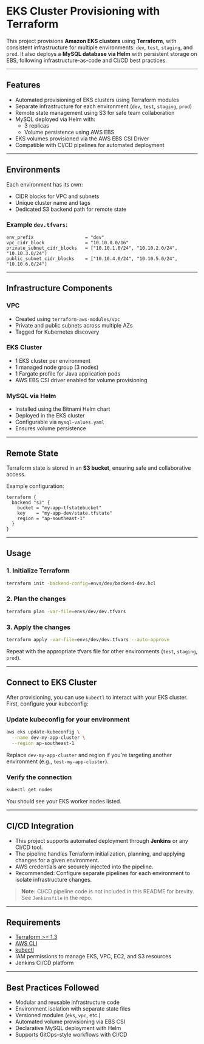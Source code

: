 # EKS Cluster Provisioning with Terraform

This project provisions **Amazon EKS clusters** using **Terraform**, with consistent infrastructure for multiple environments: `dev`, `test`, `staging`, and `prod`. It also deploys a **MySQL database via Helm** with persistent storage on EBS, following infrastructure-as-code and CI/CD best practices.

---

## Features

* Automated provisioning of EKS clusters using Terraform modules
* Separate infrastructure for each environment (`dev`, `test`, `staging`, `prod`)
* Remote state management using S3 for safe team collaboration
* MySQL deployed via Helm with:
  * 3 replicas
  * Volume persistence using AWS EBS
* EKS volumes provisioned via the AWS EBS CSI Driver
* Compatible with CI/CD pipelines for automated deployment

---

## Environments

Each environment has its own:

* CIDR blocks for VPC and subnets
* Unique cluster name and tags
* Dedicated S3 backend path for remote state

### Example `dev.tfvars`:

```hcl
env_prefix                   = "dev"
vpc_cidr_block               = "10.10.0.0/16"
private_subnet_cidr_blocks   = ["10.10.1.0/24", "10.10.2.0/24", "10.10.3.0/24"]
public_subnet_cidr_blocks    = ["10.10.4.0/24", "10.10.5.0/24", "10.10.6.0/24"]
```

---

## Infrastructure Components

### VPC

* Created using `terraform-aws-modules/vpc`
* Private and public subnets across multiple AZs
* Tagged for Kubernetes discovery

### EKS Cluster

* 1 EKS cluster per environment
* 1 managed node group (3 nodes)
* 1 Fargate profile for Java application pods
* AWS EBS CSI driver enabled for volume provisioning

### MySQL via Helm

* Installed using the Bitnami Helm chart
* Deployed in the EKS cluster
* Configurable via `mysql-values.yaml`
* Ensures volume persistence

---

## Remote State

Terraform state is stored in an **S3 bucket**, ensuring safe and collaborative access.

Example configuration:

```hcl
terraform {
  backend "s3" {
    bucket = "my-app-tfstatebucket"
    key    = "my-app-dev/state.tfstate"
    region = "ap-southeast-1"
  }
}
```

---

## Usage

### 1. Initialize Terraform

```bash
terraform init -backend-config=envs/dev/backend-dev.hcl
```

### 2. Plan the changes

```bash
terraform plan -var-file=envs/dev/dev.tfvars
```

### 3. Apply the changes

```bash
terraform apply -var-file=envs/dev/dev.tfvars --auto-approve
```

Repeat with the appropriate tfvars file for other environments (`test`, `staging`, `prod`).

---

## Connect to EKS Cluster

After provisioning, you can use `kubectl` to interact with your EKS cluster. First, configure your kubeconfig:

### Update kubeconfig for your environment

```bash
aws eks update-kubeconfig \
  --name dev-my-app-cluster \
  --region ap-southeast-1
```

Replace `dev-my-app-cluster` and region if you're targeting another environment (e.g., `test-my-app-cluster`).

### Verify the connection

```bash
kubectl get nodes
```

You should see your EKS worker nodes listed.

---

## CI/CD Integration

* This project supports automated deployment through **Jenkins** or any CI/CD tool.
* The pipeline handles Terraform initialization, planning, and applying changes for a given environment.
* AWS credentials are securely injected into the pipeline.
* Recommended: Configure separate pipelines for each environment to isolate infrastructure changes.

> **Note:** CI/CD pipeline code is not included in this README for brevity. See `Jenkinsfile` in the repo.

---

## Requirements

* [Terraform >= 1.3](https://www.terraform.io/downloads)
* [AWS CLI](https://docs.aws.amazon.com/cli/latest/userguide/cli-configure-quickstart.html)
* [kubectl](https://kubernetes.io/docs/tasks/tools/)
* IAM permissions to manage EKS, VPC, EC2, and S3 resources
* Jenkins CI/CD platform

---

## Best Practices Followed

* Modular and reusable infrastructure code
* Environment isolation with separate state files
* Versioned modules (`eks`, `vpc`, etc.)
* Automated volume provisioning via EBS CSI
* Declarative MySQL deployment with Helm
* Supports GitOps-style workflows with CI/CD

